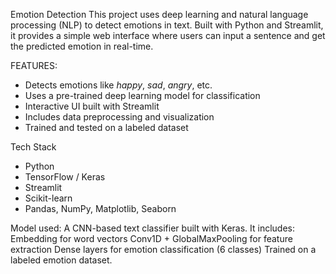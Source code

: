 Emotion Detection 
This project uses deep learning and natural language processing (NLP) to detect emotions in text. Built with Python and Streamlit, it provides a simple web interface where users can input a sentence and get the predicted emotion in real-time.


FEATURES:
-  Detects emotions like *happy*, *sad*, *angry*, etc.
-  Uses a pre-trained deep learning model for classification
-  Interactive UI built with Streamlit
-  Includes data preprocessing and visualization
-  Trained and tested on a labeled dataset

Tech Stack
- Python
- TensorFlow / Keras
- Streamlit
- Scikit-learn
- Pandas, NumPy, Matplotlib, Seaborn

Model used: 
A CNN-based text classifier built with Keras. It includes:
Embedding for word vectors
Conv1D + GlobalMaxPooling for feature extraction
Dense layers for emotion classification (6 classes)
Trained on a labeled emotion dataset.
